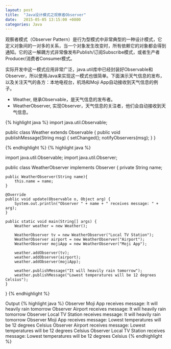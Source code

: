 ```yaml
---
layout: post
title:  "Java设计模式之观察者Observer"
date:   2015-05-05 13:15:00 +0800
categories: Java
--- 
```


观察者模式（Observer Pattern）是行为型模式中非常典型的一种设计模式，它定义对象间的一对多的关系，当一个对象发生改变时，所有依赖它的对象都会得到通知。它的这一解耦方式非常像发布Publish/订阅Subscribe模式，或者生产者Producer/消费者Consumer模式。

实际开发中这一模式应用非常广泛，java.util库中已经封装好Observable和Observer，所以使用Java来实现这一模式也很简单。下面演示天气信息的发布，以及关注天气的各方：本地电视台，机场和Moji App自动接收到天气信息的例子。

* Weather, 继承Observable，是天气信息的发布者。
* WeatherObserver, 实现Observer，天气信息的关注者，他们会自动接收到天气信息。

{% highlight java %}
import java.util.Observable;

public class Weather extends Observable {
    public void publishMessage(String msg) {
        setChanged();
        notifyObservers(msg);
    }
}

{% endhighlight %}
{% highlight java %}

import java.util.Observable;
import java.util.Observer;

public class WeatherObserver implements Observer {
    private String name;

    public WeatherObserver(String name){
        this.name = name;
    }

    @Override
    public void update(Observable o, Object arg) {
        System.out.println("Observer " + name + " receives message: " + arg);
    }

    public static void main(String[] args) {
        Weather weather = new Weather();

        WeatherObserver tv = new WeatherObserver("Local TV Station");
        WeatherObserver airport = new WeatherObserver("Airport");
        WeatherObserver mojiApp = new WeatherObserver("Moji App");

        weather.addObserver(tv);
        weather.addObserver(airport);
        weather.addObserver(mojiApp);

        weather.publishMessage("It will heavily rain tomorrow");
        weather.publishMessage("Lowest temperatures will be 12 degrees Celsius");
    }
}
{% endhighlight %}
 
Output
{% highlight java %}
Observer Moji App receives message: It will heavily rain tomorrow
Observer Airport receives message: It will heavily rain tomorrow
Observer Local TV Station receives message: It will heavily rain tomorrow
Observer Moji App receives message: Lowest temperatures will be 12 degrees Celsius
Observer Airport receives message: Lowest temperatures will be 12 degrees Celsius
Observer Local TV Station receives message: Lowest temperatures will be 12 degrees Celsius
{% endhighlight %} 
